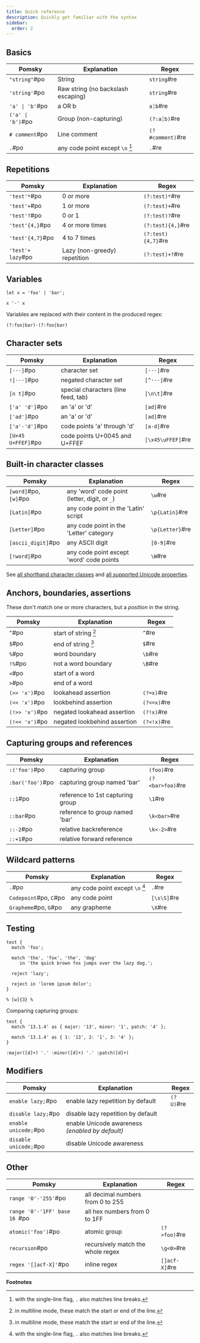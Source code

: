 ```yaml
---
title: Quick reference
description: Quickly get familiar with the syntax
sidebar:
  order: 2
---
```


## Basics

| Pomsky            | Explanation                        | Regex            |
| ----------------- | ---------------------------------- | ---------------- |
| `"string"`#po     | String                             | `string`#re      |
| `'string'`#po     | Raw string (no backslash escaping) | `string`#re      |
| `'a' \| 'b'`#po   | a OR b                             | `a╎b`#re         |
| `('a' \| 'b')`#po | Group (non-capturing)              | `(?:a╎b)`#re     |
| `# comment`#po    | Line comment                       | `(?#comment)`#re |
| `.`#po            | any code point except `\n` [^1]    | `.`#re           |

## Repetitions

| Pomsky            | Explanation                  | Regex              |
| ----------------- | ---------------------------- | ------------------ |
| `'test'*`#po      | 0 or more                    | `(?:test)*`#re     |
| `'test'+`#po      | 1 or more                    | `(?:test)+`#re     |
| `'test'?`#po      | 0 or 1                       | `(?:test)?`#re     |
| `'test'{4,}`#po   | 4 or more times              | `(?:test){4,}`#re  |
| `'test'{4,7}`#po  | 4 to 7 times                 | `(?:test){4,7}`#re |
| `'test'+ lazy`#po | Lazy (non-greedy) repetition | `(?:test)+?`#re    |

## Variables

```pomsky
let x = 'foo' | 'bar';

x '-' x
```

Variables are replaced with their content in the produced regex:

```regexp
(?:foo|bar)-(?:foo|bar)
```

## Character sets

| Pomsky             | Explanation                         | Regex             |
| ------------------ | ----------------------------------- | ----------------- |
| `[···]`#po         | character set                       | `[···]`#re        |
| `![···]`#po        | negated character set               | `[^···]`#re       |
| `[n t]`#po         | special characters (line feed, tab) | `[\n\t]`#re       |
| `['a' 'd']`#po     | an 'a' or 'd'                       | `[ad]`#re         |
| `['ad']`#po        | an 'a' or 'd'                       | `[ad]`#re         |
| `['a'-'d']`#po     | code points 'a' through 'd'         | `[a-d]`#re        |
| `[U+45 U+FFEF]`#po | code points U+0045 and U+FFEF       | `[\x45\uFFEF]`#re |

## Built-in character classes

| Pomsky                | Explanation                                   | Regex           |
| --------------------- | --------------------------------------------- | --------------- |
| `[word]`#po, `[w]`#po | any 'word' code point (letter, digit, or `_`) | `\w`#re         |
| `[Latin]`#po          | any code point in the 'Latin' script          | `\p{Latin}`#re  |
| `[Letter]`#po         | any code point in the 'Letter' category       | `\p{Letter}`#re |
| `[ascii_digit]`#po    | any ASCII digit                               | `[0-9]`#re      |
| `[!word]`#po          | any code point except 'word' code points      | `\W`#re         |

See [all shorthand character classes](/docs/language-tour/shorthands) and [all supported Unicode properties](/docs/appendix/unicode-properties).

## Anchors, boundaries, assertions

These don't match one or more characters, but a _position_ in the string.

| Pomsky         | Explanation                  | Regex       |
| -------------- | ---------------------------- | ----------- |
| `^`#po         | start of string [^2]         | `^`#re      |
| `$`#po         | end of string [^2]           | `$`#re      |
| `%`#po         | word boundary                | `\b`#re     |
| `!%`#po        | not a word boundary          | `\B`#re     |
| `<`#po         | start of a word              |
| `>`#po         | end of a word                |
| `(>> 'x')`#po  | lookahead assertion          | `(?=x)`#re  |
| `(<< 'x')`#po  | lookbehind assertion         | `(?<=x)`#re |
| `(!>> 'x')`#po | negated lookahead assertion  | `(?!x)`#re  |
| `(!<< 'x')`#po | negated lookbehind assertion | `(?<!x)`#re |

## Capturing groups and references

| Pomsky           | Explanation                      | Regex            |
| ---------------- | -------------------------------- | ---------------- |
| `:('foo')`#po    | capturing group                  | `(foo)`#re       |
| `:bar('foo')`#po | capturing group named 'bar'      | `(?<bar>foo)`#re |
| `::1`#po         | reference to 1st capturing group | `\1`#re          |
| `::bar`#po       | reference to group named 'bar'   | `\k<bar>`#re     |
| `::-2`#po        | relative backreference           | `\k<-2>`#re      |
| `::+1`#po        | relative forward reference       |

## Wildcard patterns

| Pomsky                 | Explanation                     | Regex       |
| ---------------------- | ------------------------------- | ----------- |
| `.`#po                 | any code point except `\n` [^1] | `.`#re      |
| `Codepoint`#po, `C`#po | any code point                  | `[\s\S]`#re |
| `Grapheme`#po, `G`#po  | any grapheme                    | `\X`#re     |

## Testing

```pomsky
test {
  match 'foo';

  match 'the', 'fox', 'the', 'dog'
     in 'the quick brown fox jumps over the lazy dog.';

  reject 'lazy';

  reject in 'lorem ipsum dolor';
}

% [w]{3} %
```

Comparing capturing groups:

```pomsky
test {
  match '13.1.4' as { major: '13', minor: '1', patch: '4' };

  match '13.1.4' as { 1: '13', 2: '1', 3: '4' };
}

:major([d]+) '.' :minor([d]+) '.' :patch([d]+)
```

## Modifiers

| Pomsky                | Explanation                                     | Regex     |
| --------------------- | ----------------------------------------------- | --------- |
| `enable lazy;`#po     | enable lazy repetition by default               | `(?U)`#re |
| `disable lazy;`#po    | disable lazy repetition by default              |
| `enable unicode;`#po  | enable Unicode awareness _(enabled by default)_ |
| `disable unicode;`#po | disable Unicode awareness                       |

## Other

| Pomsky                        | Explanation                       | Regex         |
| ----------------------------- | --------------------------------- | ------------- |
| `range '0'-'255'`#po          | all decimal numbers from 0 to 255 |
| `range '0'-'1FF' base 16 `#po | all hex numbers from 0 to 1FF     |
| `atomic('foo')`#po            | atomic group                      | `(?>foo)`#re  |
| `recursion`#po                | recursively match the whole regex | `\g<0>`#re    |
| `regex '[]acf-X]'`#po         | inline regex                      | `[]acf-X]`#re |

**Footnotes**

[^1]: with the single-line flag, `.` also matches line breaks.
[^2]: in multiline mode, these match the start or end of the line.
